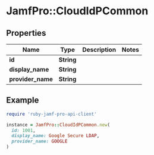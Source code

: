 # JamfPro::CloudIdPCommon

## Properties

| Name | Type | Description | Notes |
| ---- | ---- | ----------- | ----- |
| **id** | **String** |  |  |
| **display_name** | **String** |  |  |
| **provider_name** | **String** |  |  |

## Example

```ruby
require 'ruby-jamf-pro-api-client'

instance = JamfPro::CloudIdPCommon.new(
  id: 1001,
  display_name: Google Secure LDAP,
  provider_name: GOOGLE
)
```

